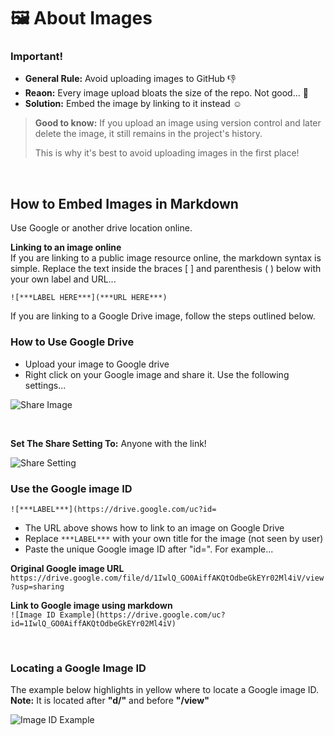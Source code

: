 
# 🖼 About Images

### Important! 

* **General Rule:** Avoid uploading images to GitHub  👎
* **Reaon:** Every image upload bloats the size of the repo. Not good... 👿 
* **Solution:** Embed the image by linking to it instead  ☺️

> **Good to know:** If you upload an image using version control and later delete the image, it still remains in the project's history. 
> 
> This is why it's best to avoid uploading images in the first place! 

<br>

## How to Embed Images in Markdown

Use Google or another drive location online. 

**Linking to an image online**  
If you are linking to a public image resource online, the markdown syntax is simple. Replace the text inside the braces [ ] and parenthesis ( ) below with your own label and URL...

`![***LABEL HERE***](***URL HERE***)`

If you are linking to a Google Drive image, follow the steps outlined below.

### How to Use Google Drive

* Upload your image to Google drive 
* Right click on your Google image and share it. Use the following settings...

![Share Image](https://drive.google.com/uc?id=1A3TpbXDbJ7YUF3vnEetlddhZJipI7Kg7)

<br>

**Set The Share Setting To:** Anyone with the link!

![Share Setting](https://drive.google.com/uc?id=1ACto6zZGkjFxTicnv0Q80_Wa-tp37rSv)


### Use the Google image ID 

`![***LABEL***](https://drive.google.com/uc?id=`

* The URL above shows how to link to an image on Google Drive
* Replace `***LABEL***` with your own title for the image (not seen by user)
* Paste the unique Google image ID after "id=". For example...   

**Original Google image URL**  
`https://drive.google.com/file/d/1IwlQ_GO0AiffAKQtOdbeGkEYr02Ml4iV/view?usp=sharing`

**Link to Google image using markdown**  
`![Image ID Example](https://drive.google.com/uc?id=1IwlQ_GO0AiffAKQtOdbeGkEYr02Ml4iV)`

<br>

### Locating a Google Image ID 
The example below highlights in yellow where to locate a Google image ID.  
**Note:** It is located after **"d/"** and before **"/view"**

![Image ID Example](https://drive.google.com/uc?id=1IwlQ_GO0AiffAKQtOdbeGkEYr02Ml4iV)

